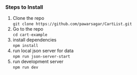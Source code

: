 
### Steps to Install
1. Clone the repo  
`git clone https://github.com/pawarsagar/CartList.git`
2. Go to the repo  
`cd cart-example`
3. install dependencies  
`npm install`
4. run local json server for data  
`npm run json-server-start`
5. run development server  
`npm run dev`


